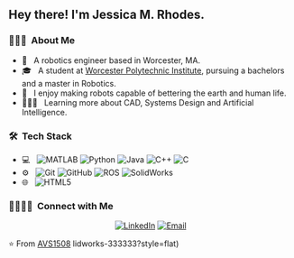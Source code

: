 <h2> Hey there! I'm Jessica M. Rhodes.</h2>

<h3> 👩🏾‍🦱 &nbsp;About Me </h3>

- 🤖 &nbsp; A robotics engineer based in Worcester, MA.
- 🎓 &nbsp; A student at [Worcester Polytechnic Institute](https://www.wpi.edu), pursuing a bachelors and a master in Robotics.
- 🌱 &nbsp; I enjoy making robots capable of bettering the earth and human life. 
- 👩🏾‍💻 &nbsp; Learning more about CAD, Systems Design and Artificial Intelligence.

<h3> 🛠 &nbsp;Tech Stack</h3>

- 💻 &nbsp;
  ![MATLAB](https://img.shields.io/badge/-MATLAB-333333?style=flat&logo=mathworks)
  ![Python](https://img.shields.io/badge/-Python-333333?style=flat&logo=python)
  ![Java](https://img.shields.io/badge/-Java-333333?style=flat&logo=Java&logoColor=007396)
  ![C++](https://img.shields.io/badge/-C++-333333?style=flat&logo=C%2B%2B&logoColor=00599C)
  ![C](https://img.shields.io/badge/-C-333333?style=flat&logo=C%2B%2B&logoColor=00599C)
- ⚙️ &nbsp;
  ![Git](https://img.shields.io/badge/-Git-333333?style=flat&logo=git)
  ![GitHub](https://img.shields.io/badge/-GitHub-333333?style=flat&logo=github)
  ![ROS](https://img.shields.io/badge/-ROS-333333?style=flat&logo=ROS)
  ![SolidWorks](https://img.shields.io/badge/-SolidWorks-333333?style=flat&logo=dassaultsystemes)
- 🌐 &nbsp;
  ![HTML5](https://img.shields.io/badge/-HTML5-333333?style=flat&logo=HTML5)
<!--
<br/>

<a href="https://github.com/JMRhodes03">
  <img height="180em" src="https://github-readme-stats.vercel.app/api?username=JMRhodes03&theme=buefy&show_icons=true&count_private=true" />
</a>

<br/>
-->
<h3> 🫱🏽‍🫲🏾 &nbsp;Connect with Me </h3>

<p align="center">
<a href="www.linkedin.com/in/jessica-m-rhodes"><img alt="LinkedIn" src="https://img.shields.io/badge/LinkedIn-Jessica%20Rhodes-blue?style=flat-square&logo=linkedin"></a>
<a href="mailto:jmrhodes@wpi.edu"><img alt="Email" src="https://img.shields.io/badge/Email-jmrhodes@wpi.edu-blue?style=flat-square&logo=gmail"></a>
</p>

⭐️ From [AVS1508](https://github.com/AVS1508)
lidworks-333333?style=flat)
